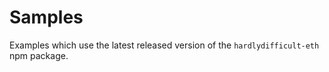 # Samples

Examples which use the latest released version of the `hardlydifficult-eth` npm package.
